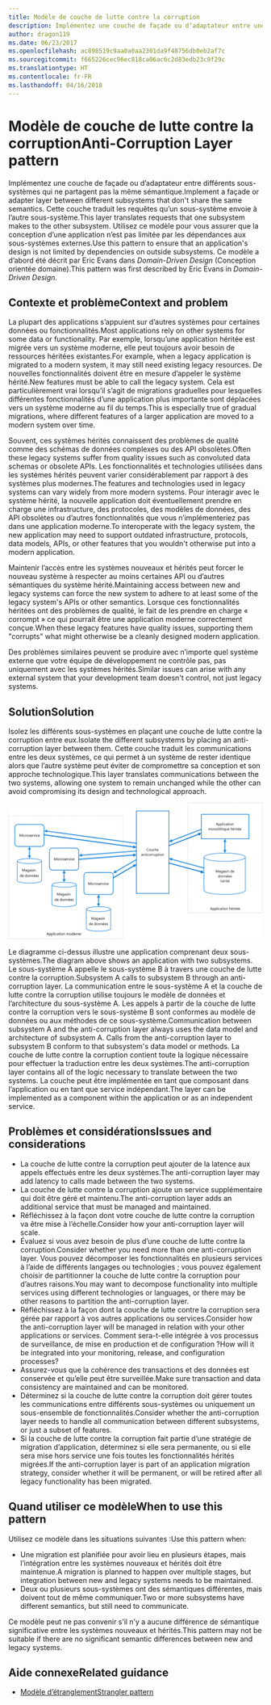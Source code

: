 ```yaml
---
title: Modèle de couche de lutte contre la corruption
description: Implémentez une couche de façade ou d’adaptateur entre une application moderne et un système hérité.
author: dragon119
ms.date: 06/23/2017
ms.openlocfilehash: ac898519c9aa0a0aa2301da9f48756db0eb2af7c
ms.sourcegitcommit: f665226cec96ec818ca06ac6c2d83edb23c9f29c
ms.translationtype: HT
ms.contentlocale: fr-FR
ms.lasthandoff: 04/16/2018
---
```

# <a name="anti-corruption-layer-pattern"></a><span data-ttu-id="855da-103">Modèle de couche de lutte contre la corruption</span><span class="sxs-lookup"><span data-stu-id="855da-103">Anti-Corruption Layer pattern</span></span>

<span data-ttu-id="855da-104">Implémentez une couche de façade ou d’adaptateur entre différents sous-systèmes qui ne partagent pas la même sémantique.</span><span class="sxs-lookup"><span data-stu-id="855da-104">Implement a façade or adapter layer between different subsystems that don't share the same semantics.</span></span> <span data-ttu-id="855da-105">Cette couche traduit les requêtes qu’un sous-système envoie à l’autre sous-système.</span><span class="sxs-lookup"><span data-stu-id="855da-105">This layer translates requests that one subsystem makes to the other subsystem.</span></span> <span data-ttu-id="855da-106">Utilisez ce modèle pour vous assurer que la conception d’une application n’est pas limitée par les dépendances aux sous-systèmes externes.</span><span class="sxs-lookup"><span data-stu-id="855da-106">Use this pattern to ensure that an application's design is not limited by dependencies on outside subsystems.</span></span> <span data-ttu-id="855da-107">Ce modèle a d’abord été décrit par Eric Evans dans *Domain-Driven Design* (Conception orientée domaine).</span><span class="sxs-lookup"><span data-stu-id="855da-107">This pattern was first described by Eric Evans in *Domain-Driven Design*.</span></span>

## <a name="context-and-problem"></a><span data-ttu-id="855da-108">Contexte et problème</span><span class="sxs-lookup"><span data-stu-id="855da-108">Context and problem</span></span>

<span data-ttu-id="855da-109">La plupart des applications s’appuient sur d’autres systèmes pour certaines données ou fonctionnalités.</span><span class="sxs-lookup"><span data-stu-id="855da-109">Most applications rely on other systems for some data or functionality.</span></span> <span data-ttu-id="855da-110">Par exemple, lorsqu’une application héritée est migrée vers un système moderne, elle peut toujours avoir besoin de ressources héritées existantes.</span><span class="sxs-lookup"><span data-stu-id="855da-110">For example, when a legacy application is migrated to a modern system, it may still need existing legacy resources.</span></span> <span data-ttu-id="855da-111">De nouvelles fonctionnalités doivent être en mesure d’appeler le système hérité.</span><span class="sxs-lookup"><span data-stu-id="855da-111">New features must be able to call the legacy system.</span></span> <span data-ttu-id="855da-112">Cela est particulièrement vrai lorsqu’il s’agit de migrations graduelles pour lesquelles différentes fonctionnalités d’une application plus importante sont déplacées vers un système moderne au fil du temps.</span><span class="sxs-lookup"><span data-stu-id="855da-112">This is especially true of gradual migrations, where different features of a larger application are moved to a modern system over time.</span></span>

<span data-ttu-id="855da-113">Souvent, ces systèmes hérités connaissent des problèmes de qualité comme des schémas de données complexes ou des API obsolètes.</span><span class="sxs-lookup"><span data-stu-id="855da-113">Often these legacy systems suffer from quality issues such as convoluted data schemas or obsolete APIs.</span></span> <span data-ttu-id="855da-114">Les fonctionnalités et technologies utilisées dans les systèmes hérités peuvent varier considérablement par rapport à des systèmes plus modernes.</span><span class="sxs-lookup"><span data-stu-id="855da-114">The features and technologies used in legacy systems can vary widely from more modern systems.</span></span> <span data-ttu-id="855da-115">Pour interagir avec le système hérité, la nouvelle application doit éventuellement prendre en charge une infrastructure, des protocoles, des modèles de données, des API obsolètes ou d’autres fonctionnalités que vous n’implémenteriez pas dans une application moderne.</span><span class="sxs-lookup"><span data-stu-id="855da-115">To interoperate with the legacy system, the new application may need to support outdated infrastructure, protocols, data models, APIs, or other features that you wouldn't otherwise put into a modern application.</span></span>

<span data-ttu-id="855da-116">Maintenir l’accès entre les systèmes nouveaux et hérités peut forcer le nouveau système à respecter au moins certaines API ou d’autres sémantiques du système hérité.</span><span class="sxs-lookup"><span data-stu-id="855da-116">Maintaining access between new and legacy systems can force the new system to adhere to at least some of the legacy system's APIs or other semantics.</span></span> <span data-ttu-id="855da-117">Lorsque ces fonctionnalités héritées ont des problèmes de qualité, le fait de les prendre en charge « corrompt » ce qui pourrait être une application moderne correctement conçue.</span><span class="sxs-lookup"><span data-stu-id="855da-117">When these legacy features have quality issues, supporting them "corrupts" what might otherwise be a cleanly designed modern application.</span></span> 

<span data-ttu-id="855da-118">Des problèmes similaires peuvent se produire avec n’importe quel système externe que votre équipe de développement ne contrôle pas, pas uniquement avec les systèmes hérités.</span><span class="sxs-lookup"><span data-stu-id="855da-118">Similar issues can arise with any external system that your development team doesn't control, not just legacy systems.</span></span> 

## <a name="solution"></a><span data-ttu-id="855da-119">Solution</span><span class="sxs-lookup"><span data-stu-id="855da-119">Solution</span></span>

<span data-ttu-id="855da-120">Isolez les différents sous-systèmes en plaçant une couche de lutte contre la corruption entre eux.</span><span class="sxs-lookup"><span data-stu-id="855da-120">Isolate the different subsystems by placing an anti-corruption layer between them.</span></span> <span data-ttu-id="855da-121">Cette couche traduit les communications entre les deux systèmes, ce qui permet à un système de rester identique alors que l’autre système peut éviter de compromettre sa conception et son approche technologique.</span><span class="sxs-lookup"><span data-stu-id="855da-121">This layer translates communications between the two systems, allowing one system to remain unchanged while the other can avoid compromising its design and technological approach.</span></span>

![](./_images/anti-corruption-layer.png) 

<span data-ttu-id="855da-122">Le diagramme ci-dessus illustre une application comprenant deux sous-systèmes.</span><span class="sxs-lookup"><span data-stu-id="855da-122">The diagram above shows an application with two subsystems.</span></span> <span data-ttu-id="855da-123">Le sous-système A appelle le sous-système B à travers une couche de lutte contre la corruption.</span><span class="sxs-lookup"><span data-stu-id="855da-123">Subsystem A calls to subsystem B through an anti-corruption layer.</span></span> <span data-ttu-id="855da-124">La communication entre le sous-système A et la couche de lutte contre la corruption utilise toujours le modèle de données et l’architecture du sous-système A. Les appels à partir de la couche de lutte contre la corruption vers le sous-système B sont conformes au modèle de données ou aux méthodes de ce sous-système.</span><span class="sxs-lookup"><span data-stu-id="855da-124">Communication between subsystem A and the anti-corruption layer always uses the data model and architecture of subsystem A. Calls from the anti-corruption layer to subsystem B conform to that subsystem's data model or methods.</span></span> <span data-ttu-id="855da-125">La couche de lutte contre la corruption contient toute la logique nécessaire pour effectuer la traduction entre les deux systèmes.</span><span class="sxs-lookup"><span data-stu-id="855da-125">The anti-corruption layer contains all of the logic necessary to translate between the two systems.</span></span> <span data-ttu-id="855da-126">La couche peut être implémentée en tant que composant dans l’application ou en tant que service indépendant.</span><span class="sxs-lookup"><span data-stu-id="855da-126">The layer can be implemented as a component within the application or as an independent service.</span></span>

## <a name="issues-and-considerations"></a><span data-ttu-id="855da-127">Problèmes et considérations</span><span class="sxs-lookup"><span data-stu-id="855da-127">Issues and considerations</span></span>

- <span data-ttu-id="855da-128">La couche de lutte contre la corruption peut ajouter de la latence aux appels effectués entre les deux systèmes.</span><span class="sxs-lookup"><span data-stu-id="855da-128">The anti-corruption layer may add latency to calls made between the two systems.</span></span>
- <span data-ttu-id="855da-129">La couche de lutte contre la corruption ajoute un service supplémentaire qui doit être géré et maintenu.</span><span class="sxs-lookup"><span data-stu-id="855da-129">The anti-corruption layer adds an additional service that must be managed and maintained.</span></span>
- <span data-ttu-id="855da-130">Réfléchissez à la façon dont votre couche de lutte contre la corruption va être mise à l’échelle.</span><span class="sxs-lookup"><span data-stu-id="855da-130">Consider how your anti-corruption layer will scale.</span></span>
- <span data-ttu-id="855da-131">Évaluez si vous avez besoin de plus d’une couche de lutte contre la corruption.</span><span class="sxs-lookup"><span data-stu-id="855da-131">Consider whether you need more than one anti-corruption layer.</span></span> <span data-ttu-id="855da-132">Vous pouvez décomposer les fonctionnalités en plusieurs services à l’aide de différents langages ou technologies ; vous pouvez également choisir de partitionner la couche de lutte contre la corruption pour d’autres raisons.</span><span class="sxs-lookup"><span data-stu-id="855da-132">You may want to decompose functionality into multiple services using different technologies or languages, or there may be other reasons to partition the anti-corruption layer.</span></span>
- <span data-ttu-id="855da-133">Réfléchissez à la façon dont la couche de lutte contre la corruption sera gérée par rapport à vos autres applications ou services.</span><span class="sxs-lookup"><span data-stu-id="855da-133">Consider how the anti-corruption layer will be managed in relation with your other applications or services.</span></span> <span data-ttu-id="855da-134">Comment sera-t-elle intégrée à vos processus de surveillance, de mise en production et de configuration ?</span><span class="sxs-lookup"><span data-stu-id="855da-134">How will it be integrated into your monitoring, release, and configuration processes?</span></span>
- <span data-ttu-id="855da-135">Assurez-vous que la cohérence des transactions et des données est conservée et qu’elle peut être surveillée.</span><span class="sxs-lookup"><span data-stu-id="855da-135">Make sure transaction and data consistency are maintained and can be monitored.</span></span>
- <span data-ttu-id="855da-136">Déterminez si la couche de lutte contre la corruption doit gérer toutes les communications entre différents sous-systèmes ou uniquement un sous-ensemble de fonctionnalités.</span><span class="sxs-lookup"><span data-stu-id="855da-136">Consider whether the anti-corruption layer needs to handle all communication between different subsystems, or just a subset of features.</span></span> 
- <span data-ttu-id="855da-137">Si la couche de lutte contre la corruption fait partie d’une stratégie de migration d’application, déterminez si elle sera permanente, ou si elle sera mise hors service une fois toutes les fonctionnalités hérités migrées.</span><span class="sxs-lookup"><span data-stu-id="855da-137">If the anti-corruption layer is part of an application migration strategy, consider whether it will be permanent, or will be retired after all legacy functionality has been migrated.</span></span>

## <a name="when-to-use-this-pattern"></a><span data-ttu-id="855da-138">Quand utiliser ce modèle</span><span class="sxs-lookup"><span data-stu-id="855da-138">When to use this pattern</span></span>

<span data-ttu-id="855da-139">Utilisez ce modèle dans les situations suivantes :</span><span class="sxs-lookup"><span data-stu-id="855da-139">Use this pattern when:</span></span>

- <span data-ttu-id="855da-140">Une migration est planifiée pour avoir lieu en plusieurs étapes, mais l’intégration entre les systèmes nouveaux et hérités doit être maintenue.</span><span class="sxs-lookup"><span data-stu-id="855da-140">A migration is planned to happen over multiple stages, but integration between new and legacy systems needs to be maintained.</span></span>
- <span data-ttu-id="855da-141">Deux ou plusieurs sous-systèmes ont des sémantiques différentes, mais doivent tout de même communiquer.</span><span class="sxs-lookup"><span data-stu-id="855da-141">Two or more subsystems have different semantics, but still need to communicate.</span></span> 

<span data-ttu-id="855da-142">Ce modèle peut ne pas convenir s’il n’y a aucune différence de sémantique significative entre les systèmes nouveaux et hérités.</span><span class="sxs-lookup"><span data-stu-id="855da-142">This pattern may not be suitable if there are no significant semantic differences between new and legacy systems.</span></span> 

## <a name="related-guidance"></a><span data-ttu-id="855da-143">Aide connexe</span><span class="sxs-lookup"><span data-stu-id="855da-143">Related guidance</span></span>

- [<span data-ttu-id="855da-144">Modèle d’étranglement</span><span class="sxs-lookup"><span data-stu-id="855da-144">Strangler pattern</span></span>](./strangler.md)
